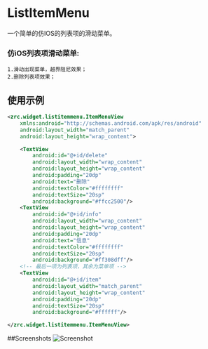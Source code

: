 ListItemMenu
===========

一个简单的仿IOS的列表项的滑动菜单。

### 仿iOS列表项滑动菜单: ###
    1.滑动出现菜单，越界阻尼效果；
    2.删除列表项效果；

## 使用示例 ##

```xml
<zrc.widget.listitemmenu.ItemMenuView
    xmlns:android="http://schemas.android.com/apk/res/android"
    android:layout_width="match_parent"
    android:layout_height="wrap_content">

    <TextView
        android:id="@+id/delete"
        android:layout_width="wrap_content"
        android:layout_height="wrap_content"
        android:padding="20dp"
        android:text="删除"
        android:textColor="#ffffffff"
        android:textSize="20sp"
        android:background="#ffcc2500"/>
    <TextView
        android:id="@+id/info"
        android:layout_width="wrap_content"
        android:layout_height="wrap_content"
        android:padding="20dp"
        android:text="信息"
        android:textColor="#ffffffff"
        android:textSize="20sp"
        android:background="#ff308dff"/>
	<!-- 最后一项为列表项，其余为菜单项 -->
    <TextView
        android:id="@+id/item"
        android:layout_width="match_parent"
        android:layout_height="wrap_content"
        android:padding="20dp"
        android:textSize="20sp"
        android:background="#ffffff"/>

</zrc.widget.listitemmenu.ItemMenuView>
```

##Screenshots
![Screenshot](https://raw.github.com/zarics/ListItemMenu/master/Screenshots/screenshot.jpg)